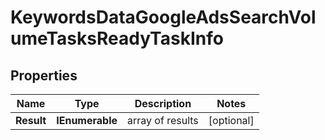 # KeywordsDataGoogleAdsSearchVolumeTasksReadyTaskInfo


## Properties

| Name | Type | Description | Notes |
|------------ | ------------- | ------------- | -------------|
**Result** | **IEnumerable<KeywordsDataGoogleAdsSearchVolumeTasksReadyResultInfo>** | array of results |[optional]|